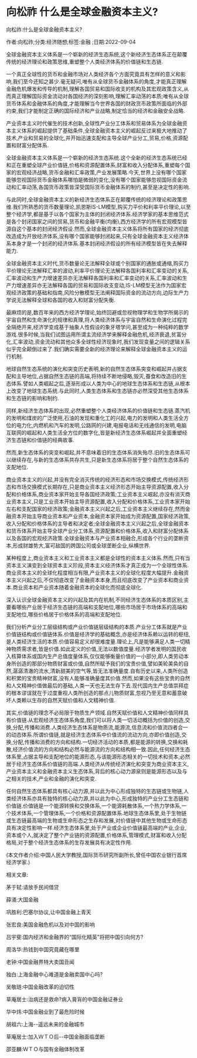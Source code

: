 # 向松祚  什么是全球金融资本主义?    
    
向松祚:什么是全球金融资本主义?    
作者:向松祚;分类:经济随想;标签:金融 ;日期:2022-09-04    
全球金融资本主义体系是一个崭新的经济生态系统,这个新经济生态体系正在颠覆传统的经济理论和政策思维,重塑整个人类经济体系的价值链和生态链.    
一个真正全球性的货币和金融市场对人类经济各个方面究竟具有怎样的意义和影响,我们至今还知之甚少.毫无疑问,唯有从全球货币金融体系的角度,才能真正理解金融危机爆发和传导的机制,理解各国贸易和国际收支的机构及其宏观政策含义,从而真正理解国际资金流动对各国经济的深刻影响,理解汇率动荡的本质;唯有从全球货币体系和金融体系的角度,才能理解当今世界各国的财政货币政策所面临的外部约束,我们才能制定正确的国际经济和产业战略,制定恰当的经济和金融安全战略.    
产业资本主义时代催生的技术创新,全球性产业分工体系和贸易体系为全球金融资本主义体系的崛起提供了基础条件,全球金融资本主义的崛起反过来极大地推动了技术,产业和贸易的全球化,并开始迅速支配和主导全球产业分工,贸易,价格,资源配置和财富分配体系.    
全球金融资本主义体系是一个崭新的经济生态系统.这个全新的经济生态系统已经和正在重塑全球产业价值链,价格和资源配置体系,财富和收入分配体系,重塑每个国家的宏观经济战略,货币金融和汇率政策,产业发展策略.今天,世界上没有哪个国家能够忽视国际货币金融体系哪怕是微弱的变化,没有哪个国家能够忽视国际资金流动和汇率动荡,各国货币政策皆深受国际货币金融体系的制约,甚至是决定性的影响.    
与此同时,全球金融资本主义的新经济生态体系正在颠覆传统的经济理论和政策思维.我们所熟悉的货币数量理论,凯恩斯IS-LM模型,购买力平价和利率平价理论,以至整个经济学,都是基于以各个国家为主体的封闭经济体系.经济学家的基本思维范式是各个封闭国家之间的贸易,货币和金融平衡(均衡),西方经济学的所有宏观模型皆源自这个基本的封闭经济假设.然而,全球金融资本主义体系将所有国家的经济彻底改造成为开放经济体系,没有哪个国家能够封闭起来,只有全球金融资本主义经济体系本身才是一个封闭的经济体系.基本封闭经济假设的所有经济模型皆在失去解释能力.    
全球金融资本主义时代,货币数量论无法解释全球或个别国家的通胀或通缩,购买力平价理论无法解释汇率的波动,利率平价理论无法解释各国利率和汇率变动的关系,汇率波动和生产力增速差异亦无法解释各国利率和汇率变动的关系,汇率波动和生产力增速差异亦无法解释各国的贸易和国际收支变动,IS-LM模型无法作为国家宏观经济政策的基础和指南,风险分散模型无法阐释国际资金的流动方向,边际生产力学说无法解释全球和各国的收入和财富分配失衡.    
最麻烦的是,数百年来的西方经济学理论,始终回避或忽视物理学和生物学所揭示的宇宙自然和生命演化的规律和真理,将人类经济体系与宇宙自然和生命演化过程完全隔绝开来,经济学变成基于抽象人性假设的象牙塔学问,甚至成为一种纯粹的数学游戏.很多时候,当我们试图运用所谓主流经济学来解释金融危机,经济衰退,贫富分化,汇率波动,资金流动和其他众多全球性经济现象时,我们发现变量之间的逻辑关系似乎完全颠倒过来了.我们确实需要全新的经济理论来解释全球金融资本主义的运行机制.    
地球自然生态系统的演化和突变历史表明,新的自然生态体系突变和崛起并占据支配和主导地位,占据自然生态链的高端,将持续不断地侵略,毁灭,蚕食和改造旧的生态体系.譬如人类崛起之后,逐渐形成以人类为中心的地球生态体系和生态链,从根本上改变了地球生态系统.与此同时,人类生态体系和生态链亦必然深受其他生态体系和生态链的影响和制约.    
同样,新经济生态体系的出现,必然重塑整个人类经济体系的价值链和生态链.蒸汽机的发明和煤炭的广泛使用,石油的发现和重化工的兴起,电力的发明和人类生活全方位的电力化,内燃机和汽车的发明,公路网的兴建,电报电话和无线通信的发明,电脑互联网的崛起和人类生活全方位的数字化,皆是新经济生态体系崛起并全面重塑经济生态链和价值链的经典故事.    
然而,新生态体系的突变和崛起,并不意味着旧的生态体系消失殆尽.旧的生态体系可以继续存在,与新的生态体系共存共生,只是新生态体系将居于整个自然生态体系的支配地位.    
商业资本主义的兴起,并没有完全消灭传统的经济形态和市场交换模式,传统经济形态和市场交换模式长期存在,只是商业资本主义经济形态开始主导资源配置,收入分配和价格体系,商业资本家开始主导各国经济政策;工业资本主义崛起,亦没有消灭商业资本主义,只是工业资本开始主导资源配置,收入分配和价格体系,工业资本家开始左右和支配国家的经济政策;金融资本主义兴起之后,工业资本主义继续存在,然而金融资本开始主导商业资本和产业资本,金融资本家开始成为资源配置,国家经济政策,收入分配和价格体系的主导者和决定者;全球金融资本主义兴起之后,全球金融资本和货币体系开始主导全球产业分工体系,资源配置和价格体系,收入和财富分配体系以及各国的宏观经济政策.全球金融资本与产业资本相融合,形成各个行业的垄断资本,形成财雄势大,富可敌国的跨国公司或全球垄断企业,纵横世界.    
某种程度上,商业资本主义和工业资本主义都是全球性的资本主义体系.然而,只有当资本主义演变到全球资本主义阶段,资本主义经济体系才真正成为一个全球性体系.商业资本主义的全球化程度相当有限,产业资本主义的全球化程度大幅提升.金融资本主义兴起之后,不仅彻底改变了金融资本本身,而且彻底改变了产业资本和商业资本.商业资本和产业资本随着金融资本的全球化而彻底全球化.    
深入认识全球金融资本主义的兴起及其内在机制,不同经济生态体系的本质区别,主要看哪些产业居于经济生态链的高端和支配地位,哪些市场居于市场体系的高端和支配地位,哪些价格居于价格体系的高端和支配地位.    
我们分析产业分工层级结构或产业价值链层级结构的本质.产业分工体系就是产业价值链结构或价值链体系.价值是经济学的基础概念,亦是经济体系赖以运转的枢纽,是人类经济生活的本质.价值容易定义却很难度量.理论上,凡是能够满足人类一切精神物质需求者,皆是价值.如此定义的价值,无法以数值度量.经济学者发明的国民收入核算体系或国内生产总值度量体系,仅仅能够衡量价值的一小部分,即人类劳动本身所创造的那部分物质财富或价值,自然所赋予我们的宝贵价值,譬如美轮美奂的自然,潺潺清澈的流水,清新甜美的空气等,皆无法准确量度.自有历史以来,人类所创造和积累的宝贵精神财富,没有人能够准确量度其价值.然而,如果没有这些宝贵的自然和人文精神价值做最后的基础,人类一天也无法生存下去.现代国内生产总值崇拜症的根本谬误就在于过度重视人类所创造的那点儿物质财富,忽视乃至无意和蓄意破坏人类赖以生存的自然天赋价值和人文精神价值.    
其实,价值链的理念不必局限于物质生产领域.自然天赋价值和人文精神价值同样具有价值链.从宏观经济生态体系角度,我们可以将人类一切活动概括为价值的创造,交换,分配,传播和消费.人类经济生态体系是物质流,能源流,信息流和价值流四者合一的动态体系.所谓价值链,就是经济生态体系中价值流的流动方向,亦即价值创造,交换,分配,传播和消费的方向和结构.一切经济活动的本质,都是能源的转换,交换和耗散,经济价值流的方向和结构必然与能源流的方向和结构相一致.因此,任何经济生态体系里,占据主导和支配地位的能源形态,与该能源形态相关的一切技术和资本,必然居于经济生态体系价值链的高端.人类经济从传统经济演化和突变为商业资本主义,产业资本主义和金融资本主义生态体系,背后的核心动力源泉则是能源形态以及与之相关的技术,产业和金融的演化和突变.    
任何自然生态体系都具有核心动力源,并以此为中心形成独特的生态链或生物链,人类经济体系亦具有独特的核心动力源,并以此为中心,形成独特的产业分工生态链和价值链.价值链是一个能源转换和交换体系,一个能源耗散体系,一个热力学体系,一个技术体系,一个管理体系,一个价格和资源配置体系.地球生态体系里,处于生物链或生态链最高端的生物或生命形态之生存和发展,对价值链中其他生物或生命形态具有决定性影响一样.经济生态体系里,处于产业或企业价值链最高端的产业,企业,资本或个人,就决定了整个产业链的资源配置,价格体系,管理模式,财富和收入分配格局,对于整个经济生态体系的生存发展具有决定性作用.    
(本文作者介绍:中国人民大学教授,国际货币研究所副所长,曾任中国农业银行首席经济学家.)    
    
相关文章:    
茅于轼:请放手民间借贷    
薛涌:大国金融    
巩胜利:巴塞尔协议,让中国金融上青天    
张宏良:美国金融危机以及对中国的影响    
吕宇斐:国内经济和金融界的“国际化精英"将把中国引向何方?    
周洛华:热钱到中国究竟藏在哪里    
老钟:中国金融界特大卖国丑闻    
独白:上海金融中心难道是金融卖国中心吗?    
吴敬琏:中国金融改革的迫切性    
草庵居士:治病还是救命?病入膏肓的中国金融证券业    
华中炜:中国金融业到了最危险时候    
胡祖六:上海--遥远未来的金融城市    
草庵居士:加入ＷＴＯ后--中国金融面临垄断    
邵亚麟:ＷＴＯ与国有金融体制改革